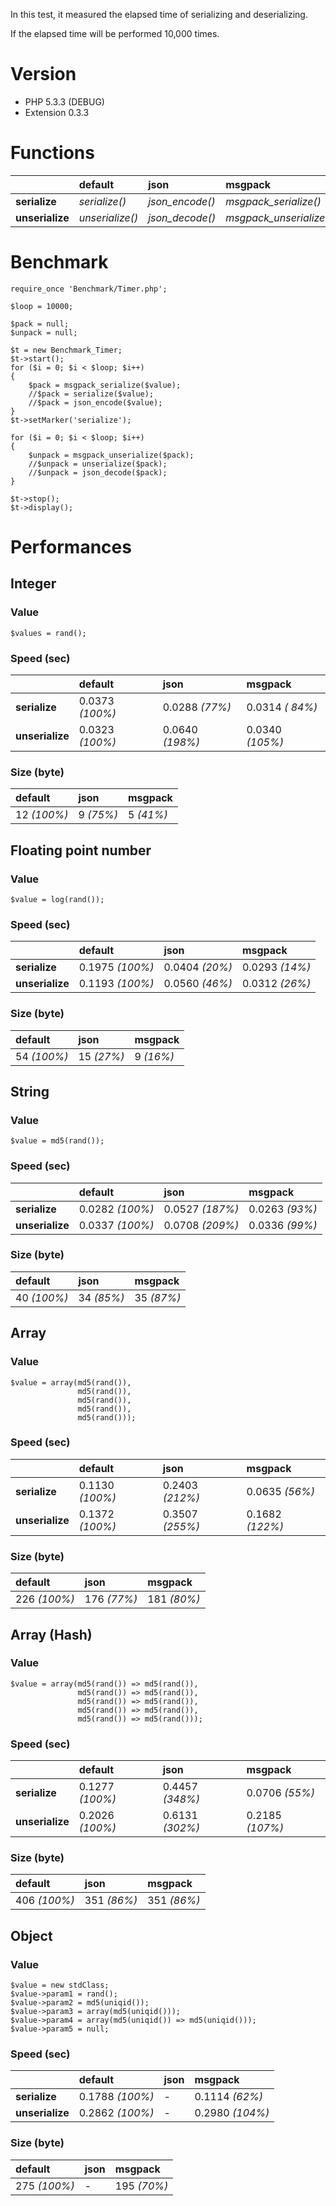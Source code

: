 In this test, it measured the elapsed time of serializing and deserializing.

If the elapsed time will be performed 10,000 times.

# Version #
  * PHP 5.3.3 (DEBUG)
  * Extension 0.3.3

# Functions #
|               | **default**       | **json**          | **msgpack**               |
|:--------------|:------------------|:------------------|:--------------------------|
| **serialize**   | _serialize()_     | _json\_encode()_  | _msgpack\_serialize()_    |
| **unserialize** | _unserialize()_   | _json\_decode()_  | _msgpack\_unserialize()_  |

# Benchmark #
```
require_once 'Benchmark/Timer.php';

$loop = 10000;

$pack = null;
$unpack = null;

$t = new Benchmark_Timer;
$t->start();
for ($i = 0; $i < $loop; $i++)
{
    $pack = msgpack_serialize($value);
    //$pack = serialize($value);
    //$pack = json_encode($value);
}
$t->setMarker('serialize');

for ($i = 0; $i < $loop; $i++)
{
    $unpack = msgpack_unserialize($pack);
    //$unpack = unserialize($pack);
    //$unpack = json_decode($pack);
}

$t->stop();
$t->display();
```

# Performances #
## Integer ##
### Value ###
```
$values = rand();
```

### Speed (sec) ###
|               | **default**       | **json**          | **msgpack**       |
|:--------------|:------------------|:------------------|:------------------|
| **serialize**   | 0.0373 _(100%)_   | 0.0288 _(77%)_    | 0.0314 _( 84%)_   |
| **unserialize** | 0.0323 _(100%)_   | 0.0640 _(198%)_   | 0.0340 _(105%)_   |

### Size (byte) ###
| **default**   | **json**    | **msgpack** |
|:--------------|:------------|:------------|
| 12 _(100%)_   | 9 _(75%)_   | 5 _(41%)_   |


## Floating point number ##
### Value ###
```
$value = log(rand());
```

### Speed (sec) ###
|               | **default**       | **json**         | **msgpack**      |
|:--------------|:------------------|:-----------------|:-----------------|
| **serialize**   | 0.1975 _(100%)_   | 0.0404 _(20%)_   | 0.0293 _(14%)_   |
| **unserialize** | 0.1193 _(100%)_   | 0.0560 _(46%)_   | 0.0312 _(26%)_   |

### Size (byte) ###
| **default**   | **json**     | **msgpack** |
|:--------------|:-------------|:------------|
| 54 _(100%)_   | 15 _(27%)_   | 9 _(16%)_   |


## String ##
### Value ###
```
$value = md5(rand());
```

### Speed (sec) ###
|               | **default**       | **json**          | **msgpack**       |
|:--------------|:------------------|:------------------|:------------------|
| **serialize**   | 0.0282 _(100%)_   | 0.0527 _(187%)_   | 0.0263 _(93%)_    |
| **unserialize** | 0.0337 _(100%)_   | 0.0708 _(209%)_   | 0.0336 _(99%)_    |

### Size (byte) ###
| **default**   | **json**     | **msgpack**  |
|:--------------|:-------------|:-------------|
| 40 _(100%)_   | 34 _(85%)_   | 35 _(87%)_   |


## Array ##
### Value ###
```
$value = array(md5(rand()),
               md5(rand()),
               md5(rand()),
               md5(rand()),
               md5(rand()));
```

### Speed (sec) ###
|               | **default**       | **json**          | **msgpack**      |
|:--------------|:------------------|:------------------|:-----------------|
| **serialize**   | 0.1130 _(100%)_   | 0.2403 _(212%)_   | 0.0635 _(56%)_   |
| **unserialize** | 0.1372 _(100%)_   | 0.3507 _(255%)_   | 0.1682 _(122%)_  |

### Size (byte) ###
| **default**    | **json**      | **msgpack**   |
|:---------------|:--------------|:--------------|
| 226 _(100%)_   | 176 _(77%)_   | 181 _(80%)_   |


## Array (Hash) ##
### Value ###
```
$value = array(md5(rand()) => md5(rand()),
               md5(rand()) => md5(rand()),
               md5(rand()) => md5(rand()),
               md5(rand()) => md5(rand()),
               md5(rand()) => md5(rand()));
```

### Speed (sec) ###
|               | **default**       | **json**          | **msgpack**      |
|:--------------|:------------------|:------------------|:-----------------|
| **serialize**   | 0.1277 _(100%)_   | 0.4457 _(348%)_   | 0.0706 _(55%)_   |
| **unserialize** | 0.2026 _(100%)_   | 0.6131 _(302%)_   | 0.2185 _(107%)_  |

### Size (byte) ###
| **default**    | **json**      | **msgpack**  |
|:---------------|:--------------|:-------------|
| 406 _(100%)_   | 351 _(86%)_   | 351 _(86%)_  |


## Object ##
### Value ###
```
$value = new stdClass;
$value->param1 = rand();
$value->param2 = md5(uniqid());
$value->param3 = array(md5(uniqid()));
$value->param4 = array(md5(uniqid()) => md5(uniqid()));
$value->param5 = null;
```

### Speed (sec) ###
|               | **default**       | **json** | **msgpack**      |
|:--------------|:------------------|:---------|:-----------------|
| **serialize**   | 0.1788 _(100%)_   | -        | 0.1114 _(62%)_   |
| **unserialize** | 0.2862 _(100%)_   | -        | 0.2980 _(104%)_  |

### Size (byte) ###
| **default**    | **json** | **msgpack**   |
|:---------------|:---------|:--------------|
| 275 _(100%)_   | -        | 195 _(70%)_   |